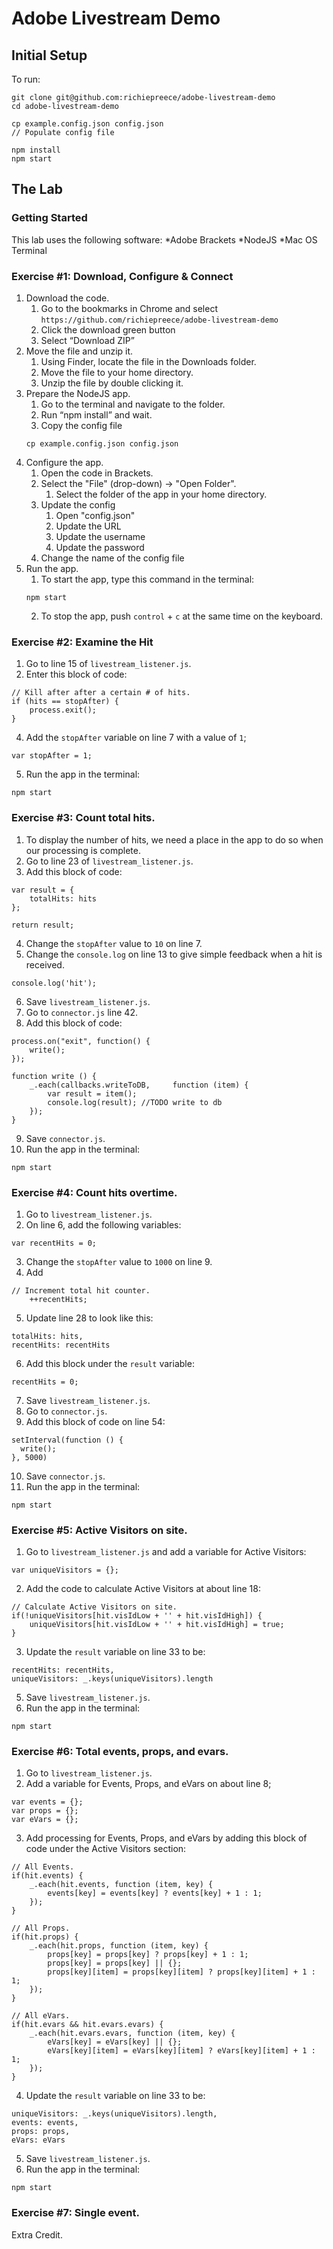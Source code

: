 # Adobe Livestream Demo

## Initial Setup
To run:
```
git clone git@github.com:richiepreece/adobe-livestream-demo
cd adobe-livestream-demo

cp example.config.json config.json
// Populate config file

npm install
npm start
```

## The Lab
### Getting Started
This lab uses the following software:
*Adobe Brackets
*NodeJS
*Mac OS Terminal

### Exercise #1: Download, Configure & Connect
1. Download the code.
    1. Go to the bookmarks in Chrome and select `https://github.com/richiepreece/adobe-livestream-demo`
    2. Click the download green button
    3. Select “Download ZIP”
2. Move the file and unzip it.
    1. Using Finder, locate the file in the Downloads folder.
    2. Move the file to your home directory.
    3. Unzip the file by double clicking it.
3. Prepare the NodeJS app.
    1. Go to the terminal and navigate to the folder.
    2. Run “npm install” and wait.
    3. Copy the config file
    ```
    cp example.config.json config.json
    ```
4. Configure the app.
    1. Open the code in Brackets.
    2. Select the "File" (drop-down) -> "Open Folder".
        1. Select the folder of the app in your home directory.
    4. Update the config
        1. Open "config.json"
        2. Update the URL
        3. Update the username
        4. Update the password
    6. Change the name of the config file
4. Run the app.
    1. To start the app, type this command in the terminal:
    ```
    npm start
    ```
    2. To stop the app, push `control` + `c` at the same time on the keyboard.
### Exercise #2: Examine the Hit
1. Go to line 15 of  `livestream_listener.js`.
2. Enter this block of code:
```
// Kill after after a certain # of hits.
if (hits == stopAfter) {
    process.exit();
}
```
4. Add the `stopAfter` variable on line 7 with a value of `1`;
```
var stopAfter = 1;
```
5. Run the app in the terminal:
```
npm start
```
### Exercise #3: Count total hits.
1. To display the number of hits, we need a place in the app to do so when our processing is complete.
2. Go to line 23 of `livestream_listener.js`.
3. Add this block of code:
```
var result = {
    totalHits: hits
};

return result;
```
4. Change the `stopAfter` value to `10` on line 7.
5. Change the `console.log` on line 13 to give simple feedback when a hit is received.
```
console.log('hit');
```
6. Save `livestream_listener.js`.
7. Go to `connector.js` line 42.
8. Add this block of code:
```
process.on("exit", function() {
    write();
});

function write () {
    _.each(callbacks.writeToDB,     function (item) {
        var result = item();
        console.log(result); //TODO write to db
    });
}
```
9. Save `connector.js`.
10. Run the app in the terminal:
```
npm start
```
### Exercise #4: Count hits overtime.
1. Go to `livestream_listener.js`.
2. On line 6, add the following variables:
```
var recentHits = 0;
```
3. Change the `stopAfter` value to `1000` on line 9.
4. Add
```
// Increment total hit counter.
    ++recentHits;
```
5. Update line 28 to look like this:
```
totalHits: hits,
recentHits: recentHits
```
6. Add this block under the `result` variable:
```
recentHits = 0;
```
7. Save `livestream_listener.js`.
8. Go to `connector.js`.
9. Add this block of code on line 54:
```
setInterval(function () {
  write();
}, 5000)
```
10. Save `connector.js`.
11. Run the app in the terminal:
```
npm start
```
### Exercise #5: Active Visitors on site.
1. Go to `livestream_listener.js` and add a variable for Active Visitors:
```
var uniqueVisitors = {};
```
2. Add the code to calculate Active Visitors at about line 18:
```
// Calculate Active Visitors on site.
if(!uniqueVisitors[hit.visIdLow + '' + hit.visIdHigh]) {
    uniqueVisitors[hit.visIdLow + '' + hit.visIdHigh] = true;
}
```
3. Update the `result` variable on line 33 to be:
```
recentHits: recentHits,
uniqueVisitors: _.keys(uniqueVisitors).length
```
5. Save `livestream_listener.js`.
6. Run the app in the terminal:
```
npm start
```
### Exercise #6: Total events, props, and evars.
1. Go to `livestream_listener.js`.
2. Add a variable for Events, Props, and eVars on about line 8;
```
var events = {};
var props = {};
var eVars = {};
```
3. Add processing for Events, Props, and eVars by adding this block of code under the Active Visitors section:
```
// All Events.
if(hit.events) {
    _.each(hit.events, function (item, key) {
        events[key] = events[key] ? events[key] + 1 : 1;
    });
}

// All Props.
if(hit.props) {
    _.each(hit.props, function (item, key) {
        props[key] = props[key] ? props[key] + 1 : 1;
        props[key] = props[key] || {};
        props[key][item] = props[key][item] ? props[key][item] + 1 : 1;
    });
}

// All eVars.
if(hit.evars && hit.evars.evars) {
    _.each(hit.evars.evars, function (item, key) {
        eVars[key] = eVars[key] || {};
        eVars[key][item] = eVars[key][item] ? eVars[key][item] + 1 : 1;
    });
}
```
4. Update the `result` variable on line 33 to be:
```
uniqueVisitors: _.keys(uniqueVisitors).length,
events: events,
props: props,
eVars: eVars
```
5. Save `livestream_listener.js`.
6. Run the app in the terminal:
```
npm start
```
### Exercise #7: Single event.
Extra Credit.

